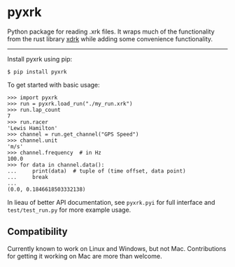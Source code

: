 # pyxrk
Python package for reading .xrk files. It wraps much of the functionality from the rust library [xdrk](https://github.com/bmc-labs/xdrk) while adding some convenience functionality.

---

Install pyxrk using pip:

```shell
$ pip install pyxrk
```

To get started with basic usage:

```pycon
>>> import pyxrk
>>> run = pyxrk.load_run("./my_run.xrk")
>>> run.lap_count
7
>>> run.racer
'Lewis Hamilton'
>>> channel = run.get_channel("GPS Speed")
>>> channel.unit
'm/s'
>>> channel.frequency  # in Hz
100.0
>>> for data in channel.data():
...     print(data)  # tuple of (time offset, data point)
...     break
...
(0.0, 0.1846618503332138)
```

In lieau of better API documentation, see `pyxrk.pyi` for full interface and `test/test_run.py` for more example usage.


## Compatibility

Currently known to work on Linux and Windows, but not Mac.  Contributions for getting it working on Mac are more than welcome.
